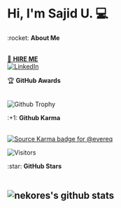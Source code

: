 # Hi, I'm Sajid U. 💻

<summary>:rocket: <b>About Me</b></summary><br/>

<!-- [![Upwork](https://live.staticflickr.com/65535/5117650762_336e322860_o.png)](https://upwork.com/fl/nekores) -->
[<summary>:rocket: <b>HIRE ME</b></summary>](https://upwork.com/fl/nekores)
[![LinkedIn](https://img.shields.io/badge/linkedin-%230077B5.svg?&style=for-the-badge&logo=linkedin&logoColor=white)](https://linkedin.com/in/nekores)


<summary>&#127942 <b>GitHub Awards</b></summary><br/>

![Github Trophy](https://github-profile-trophy.vercel.app/?username=nekores)

<summary>:+1: <b>Github Karma</b></summary><br/>

[![Source Karma badge for @evereq](https://sourcekarma-og.vercel.app/api/evereq/github)](https://sourcekarma.vercel.app/nekores)

![Visitors](https://visitor-badge.laobi.icu/badge?page_id=nekores)

<summary>:star: <b>GitHub Stars</b></summary><br/>

![nekores's github stats](https://github-readme-stats.vercel.app/api?username=nekores&show_icons=true&title_color=fff&icon_color=79ff97&text_color=9f9f9f&bg_color=151515)
---
